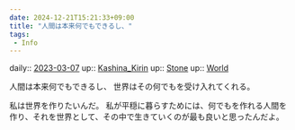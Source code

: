 ```yaml
---
date: 2024-12-21T15:21:33+09:00
title: "人間は本来何でもできるし、"
tags:
 - Info
---
```


daily:: [2023-03-07](/Daily_Note/2023-03-07.md)
up:: [Kashina_Kirin](../Bar/Novel/Nacaria/Kashina_Kirin.md)
up:: [Stone](Bar/Novel/Nacaria/Stone.md)
up:: [World](Bar/Novel/Topics/World.md)

人間は本来何でもできるし、
世界はその何でもを受け入れてくれる。

私は世界を作りたいんだ。
私が平穏に暮らすためには、何でもを作れる人間を作り、それを世界として、その中で生きていくのが最も良いと思ったんだよ。